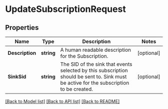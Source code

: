 # UpdateSubscriptionRequest

## Properties

Name | Type | Description | Notes
------------ | ------------- | ------------- | -------------
**Description** | **string** | A human readable description for the Subscription. | [optional] 
**SinkSid** | **string** | The SID of the sink that events selected by this subscription should be sent to. Sink must be active for the subscription to be created. | [optional] 

[[Back to Model list]](../README.md#documentation-for-models) [[Back to API list]](../README.md#documentation-for-api-endpoints) [[Back to README]](../README.md)


